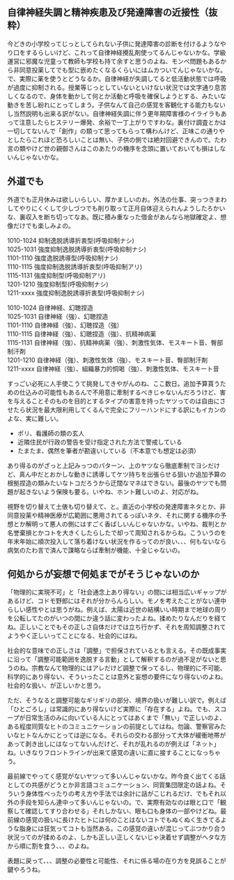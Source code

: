 ﻿## 自律神経失調と精神疾患及び発達障害の近接性（抜粋）

今どきの小学校ってじっとしてられない子供に発達障害の診断を付けるようなやり口をするらしいけど、これって自律神経攪乱剤使ってるんじゃないかな。学級運営に邪魔な児童って教師も学校も持て余すと思うのよね、モンペ問題もあるから非同意投薬してでも型に嵌めたくなるくらいにはムカついてんじゃないかな。で、実際に薬を使うとどうなるか。自律神経が失調してると低活動状態では呼吸が過度に抑制される。授業等じっとしていないといけない状況では文字通り息苦しくなるので、身体を動かして何とか活動と呼吸を確保しようとする、みたいな動きを苦し紛れにとってしまう。子供なんて自己の感覚を客観化する能力もないし当然説明も出来る訳がない。自律神経失調に伴う更年期障害様のイライラもあって注意したらヒステリー爆発、余裕で一丁上がりですわな。裏付け調査とかは一切してないんで「創作」の類って思ってもらって構わんけど、正味この通りやとしたらこれほど恐ろしいことは無い、子供の側では絶対回避できんので。たわ言の類やけど世の親御さんはこのあたりの機序を念頭に置いておいても損はしないんじゃないかな。


## 外道でも

外道でも正月休みは欲しいらしい、厚かましいのお。外法の仕事、突っつきまわしてやりにくくして少しづつでも削り取って正月自体迎えられんようしたろかいな、裏収入を断ち切ってなあ。既に積み重なった借金があんなら地獄確定よ、想像だけでも楽しみよの。

1010-1024 抑制逸脱誘導折衷型(呼吸抑制ナシ)<br>
1025-1031 強度抑制逸脱誘導折衷型(呼吸抑制ナシ)<br>
1101-1110 強度逸脱誘導型(呼吸抑制ナシ)<br>
1110-1115 強度抑制逸脱誘導折衷型(呼吸抑制アリ)<br>
1115-1131 強度抑制型(呼吸抑制アリ)<br>
1201-1210 強度抑制型(呼吸抑制ナシ)<br>
1211-xxxx 強度抑制逸脱誘導折衷型(呼吸抑制ナシ)<br>


1010-1024 自律神経、幻聴捏造<br>
1025-1031 自律神経（強）、幻聴捏造<br>
1101-1110 自律神経（強）、幻聴捏造（強）<br>
1110-1115 自律神経（強）、幻聴捏造（強）、抗精神病薬<br>
1115-1131 自律神経（強）、抗精神病薬（強）、刺激性気体、モスキート音、臀部制汗剤<br>
1201-1210 自律神経（強）、刺激性気体（強）、モスキート音、臀部制汗剤<br>
1211-xxxx 自律神経（強）、組織暴力的恫喝（強）、刺激性気体、モスキート音<br>

すっごい必死に人手使こうて挑発してきやがんのね、ここ数日。追加予算貰うための仕込みの可能性もあるんで不用意に牽制するべきじゃないんだろうけど、害を与えることそのものを目的とするタイプの害意を持ったヤツってのは自由にさせたら状況を最大限利用してくるんで完全にフリーハンドにする訳にもイカンのよな、実に難しい。

- ポリ、看護師の類の玄人
- 近隣住民が行政の警告を受け指定された方法で警戒している
- たまたま、偶然を筆者が勘違いしている（不本意でも想定は必須）

あり得るのがざっと上記みっつのパターン、上のヤツなら徹底牽制でヨシだけど、真ん中だとおかしな動きに誘導してケツ持ちを出張らせる狙いか追加予算の根拠捏造の類みたいなトコだろうから迂闊なマネはできない。最後のヤツでも問題が起きないよう保険も要る。いやね、ホント難しいのよ、対応がね。

視野を切り替えて土俵も切り替えて、と。直近の小学校の発達障害ネタとか、非同意投薬や精神医療が広範囲に悪用されてるっぽいネタ、それに関する機序の予想とか解明って悪人の側にはすごく香ばしいんじゃないかな。いやね、裁判とか名誉棄損とかコトを大きくしたらしたで却って周知されるからね。こういうのを年末年始に順次投入して落ち着けない状況を作るってのが良い、、、何もないなら病気のたわ言で済んで謀略ならば牽制が機能、十全じゃないの。


## 何処からが妄想で何処までがそうじゃないのか

「物理的に実現不可」と「社会通念上あり得ない」の間には相当広いギャップがあるけど、コドモ野郎にはそれが分からんらしい。モノを考えたことがない連中らしい感性やとは思うがね。例えば、太陽は近世の結構いい時期まで地球の周りを公転してたのがいつの間にか違う話に変わったよね。揉めたりなんだりを経てね。正しいことでもその正しさ自体だけでは立ち行かず、それを周知調整されてようやく正しいってことになる、社会的にはね。

社会的な意味での正しさは「調整」で担保されているとも言える。その既成事実に沿って「調整可能範囲を逸脱する言動」として解釈するのが過不足がないと思うのね。宗教なんて物理的にはアレだけど調整で保ってるし、物理的に不可能、科学的にあり得ない、そういったことは意外と妄想の要件になり得ないのよね。社会的な扱い、が正しいかと思う。

ただ、そうなると調整可能なギリギリの部分、境界の扱いが難しい訳で。例えば「ひとごろし」は常識的にあり得ないけど実際に「存在する」よね。でも、スコープが日常生活のみに向いている人にとってはあくまで「無い」で正しいのよ、ある程度同質なヒトのコミュニケーションの前提としてはね。勿論、警察官みたいなヒトなんかにとっては逆になる。それらの交わる部分って大体が緩衝地帯があって剥き出しにはなってないんだけど、それが乱れるのが例えば「ネット」ね。いきなりフロントラインが出来て感覚の違いに直に接することになっちゃう。

最前線でやってく感覚がないヤツって多いんじゃないかな。昨今良く出てくる話としての共感がどうとか非言語コミュニケーション、同質集団限定の話よね。そういう身体性べったりの考え方や手法では余計に話がこじれるだけ、でもそれ以外の手段を知らん連中って多いんじゃないの。で、実際有効なのは眼と口で「観察して確認してすり合わせる」それしかない、眼も口も身体の一部やけどね。最前線の感覚の扱いに長けたヒトには何のことはないコトでもぬくぬく生きてるような脂身には狂気ってコトも当然ある。この感覚の違いが混じってぶつかり合う状況ってのが揉めるのよ、しかも正しい正しくないじゃ決着せず調整がヘタな方から順に割を食う、、、のよね。

表題に戻って、、、調整の必要性と可能性、それに係る場の在り方を見誤ることが鍵やろうね。
